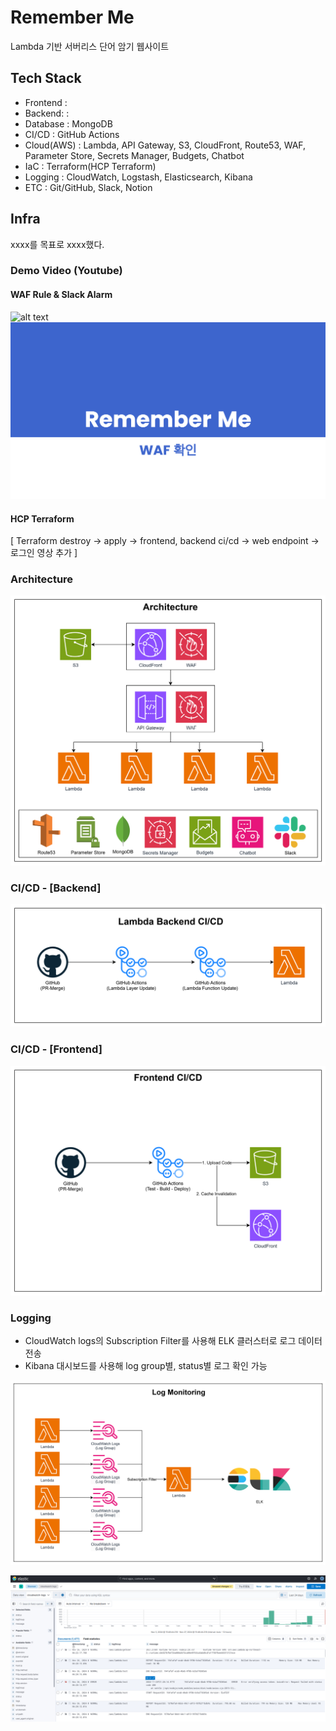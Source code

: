 # Remember Me

Lambda 기반 서버리스 단어 암기 웹사이트

## Tech Stack

- Frontend   :
- Backend:   :
- Database   : MongoDB
- CI/CD      : GitHub Actions
- Cloud(AWS) : Lambda, API Gateway, S3, CloudFront, Route53, WAF, Parameter Store, Secrets Manager, Budgets, Chatbot
- IaC        : Terraform(HCP Terraform)
- Logging    : CloudWatch, Logstash, Elasticsearch, Kibana
- ETC        : Git/GitHub, Slack, Notion

## Infra

xxxx를 목표로 xxxx했다.

### Demo Video (Youtube)

#### WAF Rule & Slack Alarm
![alt text](image.png)
[![WAF Rule & Slack Alarm Video](/assets/img/waf_rule_and_slack_alarm_thumbnail.png)](https://www.youtube.com/watch?v=S6AAgXVevEw)

#### HCP Terraform

[ Terraform destroy -> apply -> frontend, backend ci/cd -> web endpoint -> 로그인 영상 추가 ]

### Architecture

![Architecture](/assets/img/architecture.png)

### CI/CD - [Backend]

![Backend CI/CD](/assets/img/backend_ci_cd.png)

### CI/CD - [Frontend]

![Frontend CI/CD](/assets/img/frontend_ci_cd.png)

### Logging

- CloudWatch logs의 Subscription Filter를 사용해 ELK 클러스터로 로그 데이터 전송
- Kibana 대시보드를 사용해 log group별, status별 로그 확인 가능

![Logging Workflow](/assets/img/log_monitoring.png)

![Kibana Dashboard](/assets/img/kibana_dashboard.png)
